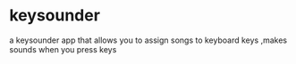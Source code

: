 # keysounder
a keysounder app that  allows you to assign songs to keyboard keys ,makes sounds when you press keys
